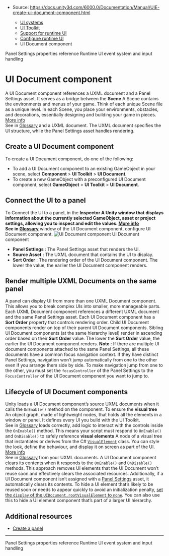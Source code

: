 * Source: https://docs.unity3d.com/6000.0/Documentation/Manual/UIE-create-ui-document-component.html

  * [UI systems](https://docs.unity3d.com/6000.0/Documentation/Manual/UIToolkits.html)
  * [UI Toolkit](https://docs.unity3d.com/6000.0/Documentation/Manual/UIElements.html)
  * [Support for runtime UI](https://docs.unity3d.com/6000.0/Documentation/Manual/UIE-support-for-runtime-ui.html)
  * [Configure runtime UI](https://docs.unity3d.com/6000.0/Documentation/Manual/UIE-render-runtime-ui.html)
  * UI Document component


[](https://docs.unity3d.com/6000.0/Documentation/Manual/UIE-Runtime-Panel-Settings.html)
Panel Settings properties reference
[](https://docs.unity3d.com/6000.0/Documentation/Manual/UIE-Runtime-Event-System.html)
Runtime UI event system and input handling
# UI Document component
A UI Document component references a UXML document and a Panel Settings asset. It serves as a bridge between the **Scene** A Scene contains the environments and menus of your game. Think of each unique Scene file as a unique level. In each Scene, you place your environments, obstacles, and decorations, essentially designing and building your game in pieces. [More info](https://docs.unity3d.com/6000.0/Documentation/Manual/CreatingScenes.html)  
See in [Glossary](https://docs.unity3d.com/6000.0/Documentation/Manual/Glossary.html#Scene) and a UXML document. The UXML document specifies the UI structure, while the Panel Settings asset handles rendering.
## Create a UI Document component
To create a UI Document component, do one of the following:
  * To add a UI Document component to an existing GameObject in your scene, select **Component** > **UI Toolkit** > **UI Document**.
  * To create a new GameObject with a preconfigured UI Document component, select **GameObject** > **UI Toolkit** > **UI Document**.


## Connect the UI to a panel
To Connect the UI to a panel, in the ****Inspector** A Unity window that displays information about the currently selected GameObject, asset or project settings, allowing you to inspect and edit the values. [More info](https://docs.unity3d.com/6000.0/Documentation/Manual/UsingTheInspector.html)  
See in [Glossary](https://docs.unity3d.com/6000.0/Documentation/Manual/Glossary.html#Inspector)** window of the UI Document component, configure UI Document component.
![UI Document component](https://docs.unity3d.com/6000.0/Documentation/uploads/Main/uitk/ui-document.png) UI Document component
  * **Panel Settings** : The Panel Settings asset that renders the UI.
  * **Source Asset** : The UXML document that contains the UI to display.
  * **Sort Order** : The rendering order of the UI Document component. The lower the value, the earlier the UI Document component renders.


## Render multiple UXML Documents on the same panel
A panel can display UI from more than one UXML Document component. This allows you to break complex UIs into smaller, more manageable parts. Each UXML Document component references a different UXML document and the same Panel Settings asset. 
Each UI Document component has a **Sort Order** property that controls rendering order. Child UI Document components render on top of their parent UI Document components. Sibling UI Document components (at the same hierarchy level) render in ascending order based on their **Sort Order** value. The lower the **Sort Order** value, the earlier the UI Document component renders.
**Note** : If there are multiple UI document components attached to the same Panel Settings, all these documents have a common focus navigation context. If they have distinct Panel Settings, navigation won’t jump automatically from one to the other even if you arrange them side by side. To make navigation jump from one to the other, you must set the `focusController` of the Panel Settings to the `FocusController` of the UI Document component you want to jump to.
## Lifecycle of UI Document components
Unity loads a UI Document component’s source UXML documents when it calls the `OnEnable()` method on the component. To ensure the **visual tree** An object graph, made of lightweight nodes, that holds all the elements in a window or panel. It defines every UI you build with the UI Toolkit.  
See in [Glossary](https://docs.unity3d.com/6000.0/Documentation/Manual/Glossary.html#Visualtree) loads correctly, add logic to interact with the controls inside the `OnEnable()` method. This means your script must respond to `OnEnable()` and `OnDisable()` to safely reference **visual elements** A node of a visual tree that instantiates or derives from the C# [`VisualElement`](https://docs.unity3d.com/6000.0/Documentation/ScriptReference/UIElements.VisualElement.html) class. You can style the look, define the behaviour, and display it on screen as part of the UI. [More info](https://docs.unity3d.com/6000.0/Documentation/Manual/UIE-VisualTree.html)  
See in [Glossary](https://docs.unity3d.com/6000.0/Documentation/Manual/Glossary.html#Visualelement) from your UXML documents.
A UI Document component clears its contents when it responds to the `OnEnable()` and `OnDisable()` methods. This approach removes UI elements that the UI Document won’t reuse soon and effectively clears the associated resources. Additionally, if a UI Document component isn’t assigned with a [Panel Settings](https://docs.unity3d.com/6000.0/Documentation/Manual/UIE-Runtime-Panel-Settings.html) asset, it automatically clears its contents.
To hide a UI element that’s likely to be reused soon or needs to appear quickly to avoid an initialization penalty, [set the `display` of the `UIDocument.rootVisualElement` to `none`](https://docs.unity3d.com/6000.0/Documentation/Manual/UIE-USS-SupportedProperties.html#appearance). You can also use this to hide a UI element component that’s part of a larger UI hierarchy.
## Additional resources
  * [Create a panel](https://docs.unity3d.com/6000.0/Documentation/Manual/UIE-create-panel.html)


* * *
[](https://docs.unity3d.com/6000.0/Documentation/Manual/UIE-Runtime-Panel-Settings.html)
Panel Settings properties reference
[](https://docs.unity3d.com/6000.0/Documentation/Manual/UIE-Runtime-Event-System.html)
Runtime UI event system and input handling
